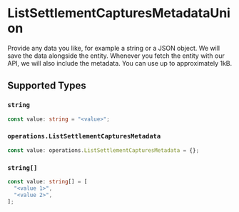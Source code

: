 # ListSettlementCapturesMetadataUnion

Provide any data you like, for example a string or a JSON object. We will save the data alongside the entity. Whenever you fetch the entity with our API, we will also include the metadata. You can use up to approximately 1kB.


## Supported Types

### `string`

```typescript
const value: string = "<value>";
```

### `operations.ListSettlementCapturesMetadata`

```typescript
const value: operations.ListSettlementCapturesMetadata = {};
```

### `string[]`

```typescript
const value: string[] = [
  "<value 1>",
  "<value 2>",
];
```

